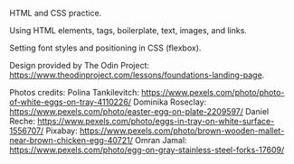 HTML and CSS practice. 

Using HTML elements, tags, boilerplate, text, images, and links. 

Setting font styles and positioning in CSS (flexbox).

Design provided by The Odin Project: https://www.theodinproject.com/lessons/foundations-landing-page.

Photos credits:
Polina Tankilevitch: https://www.pexels.com/photo/photo-of-white-eggs-on-tray-4110226/
Dominika Roseclay: https://www.pexels.com/photo/easter-egg-on-plate-2209597/
Daniel Reche: https://www.pexels.com/photo/eggs-in-tray-on-white-surface-1556707/
Pixabay: https://www.pexels.com/photo/brown-wooden-mallet-near-brown-chicken-egg-40721/
Omran Jamal: https://www.pexels.com/photo/egg-on-gray-stainless-steel-forks-17609/